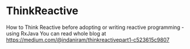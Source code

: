 # ThinkReactive
How to Think Reactive before adopting or writing reactive programming - using RxJava
You can read whole blog at https://medium.com/@indaniram/thinkreactivepart1-c523615c9807
